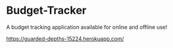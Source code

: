 # Budget-Tracker
A budget tracking application available for online and offline use! <br>

https://guarded-depths-15224.herokuapp.com/
